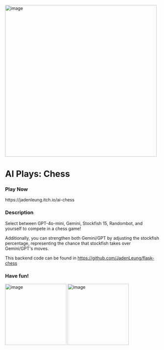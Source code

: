<img width="495" alt="image" src="https://github.com/user-attachments/assets/a0a318cf-b171-4047-812c-a86802dff72c">


# AI Plays: Chess

<h3>Play Now</h3>
https://jadenleung.itch.io/ai-chess

<h3>Description</h3>

Select between GPT-4o-mini, Gemini, Stockfish 15, Randombot, and yourself to compete in a chess game! <br/>

Additionally, you can strengthen both Gemini/GPT by adjusting the stockfish percentage, representing the chance that stockfish takes over Gemini/GPT's moves. <br/>

This backend code can be found in https://github.com/JadenLeung/flask-chess

<h3>Have fun!</h3>

<img width="200" alt="image" src="https://github.com/user-attachments/assets/1bc62aca-7404-4ae3-bbe3-7281bc104794">
<img width="200" alt="image" src="https://github.com/user-attachments/assets/1e171c35-2514-411c-b6b7-4010c259441f">

